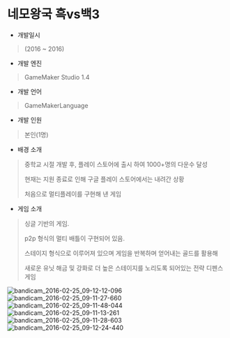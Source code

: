 
# 네모왕국 흑vs백3

- 개발일시
> (2016 ~ 2016)
- 개발 엔진
> GameMaker Studio 1.4
- 개발 언어
> GameMakerLanguage
- 개발 인원
> 본인(1명)
- 배경 소개
> 중학교 시절 개발 후, 플레이 스토어에 출시 하여 1000+명의 다운수 달성
>
> 현재는 지원 종료로 인해 구글 플레이 스토어에서는 내려간 상황
>
> 처음으로 멀티플레이를 구현해 낸 게임
- 게임 소개
> 싱글 기반의 게임.
>
> p2p 형식의 멀티 배틀이 구현되어 있음.
>
> 스테이지 형식으로 이루어져 있으며 게임을 반복하며 얻어내는 골드를 활용해 
>
> 새로운 유닛 해금 및 강화로 더 높은 스테이지를 노리도록 되어있는 전략 디펜스 게임

![bandicam_2016-02-25_09-12-12-096](https://github.com/dipper1002/dipper1002/assets/42773970/6475bb4e-453c-4ba2-afbf-371f68ace93d)
![bandicam_2016-02-25_09-11-27-660](https://github.com/dipper1002/dipper1002/assets/42773970/fe823e4a-f4e6-4d6d-bcf1-19608e1dd6b4)
![bandicam_2016-02-25_09-11-48-044](https://github.com/dipper1002/dipper1002/assets/42773970/e4b47cb4-0cc6-46bf-885d-e82fede37851)
![bandicam_2016-02-25_09-11-13-261](https://github.com/dipper1002/dipper1002/assets/42773970/a1b80e43-bcbc-4155-b31c-a6103d7c7ea6)
![bandicam_2016-02-25_09-11-28-603](https://github.com/dipper1002/dipper1002/assets/42773970/92ec201f-99bd-42fa-a993-424fd2c500dd)
![bandicam_2016-02-25_09-12-24-440](https://github.com/dipper1002/dipper1002/assets/42773970/7fd136a9-dc86-4174-82c9-7cc89efe78e5)
